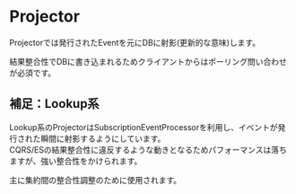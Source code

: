 # Projector
Projectorでは発行されたEventを元にDBに射影(更新的な意味)します。  

結果整合性でDBに書き込まれるためクライアントからはポーリング問い合わせが必須です。

## 補足：Lookup系
Lookup系のProjectorはSubscriptionEventProcessorを利用し、イベントが発行された瞬間に射影するようにしています。  
CQRS/ESの結果整合性に違反するような動きとなるためパフォーマンスは落ちますが、強い整合性をかけられます。

主に集約間の整合性調整のために使用されます。